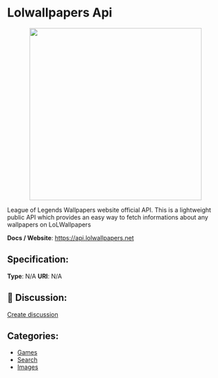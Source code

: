# Lolwallpapers Api
<p align="center">
    <img width="400" src="https://raw.githubusercontent.com/apis-list/apis-list/main/apis/lolwallpapers-api/logo_256x256.png" />
</p>

League of Legends Wallpapers website official API. This is a lightweight public API which provides an easy way to fetch informations about any wallpapers on LoLWallpapers

**Docs / Website**: https://api.lolwallpapers.net

## Specification:
**Type**:  N/A 
**URI**:  N/A 

## 💬 Discussion:
[Create discussion](https://github.com/apis-list/apis-list/discussions/new)

## Categories:
- [Games](https://github.com/apis-list/apis-list#games)
- [Search](https://github.com/apis-list/apis-list#search)
- [Images](https://github.com/apis-list/apis-list#images)



